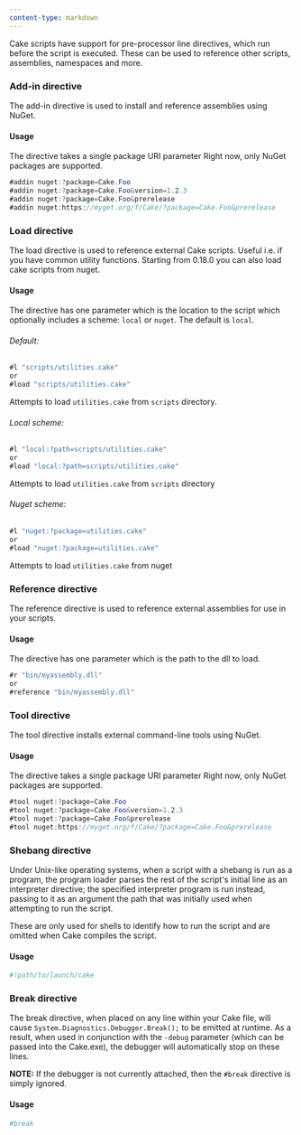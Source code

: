 ```yaml
---
content-type: markdown
---
```


Cake scripts have support for pre-processor line directives, which run before the script is executed.
These can be used to reference other scripts, assemblies, namespaces and more.

### Add-in directive
The add-in directive is used to install and reference assemblies using NuGet.

#### Usage
The directive takes a single package URI parameter
Right now, only NuGet packages are supported.

```csharp
#addin nuget:?package=Cake.Foo
#addin nuget:?package=Cake.Foo&version=1.2.3
#addin nuget:?package=Cake.Foo&prerelease
#addin nuget:https://myget.org/f/Cake/?package=Cake.Foo&prerelease
```

### Load directive
The load directive is used to reference external Cake scripts. Useful i.e. if you have common utility functions.
Starting from 0.18.0 you can also load cake scripts from nuget.

#### Usage
The directive has one parameter which is the location to the script which optionally includes a scheme: `local` or `nuget`. The default is `local`. 

###### Default:
```csharp
#l "scripts/utilities.cake"
or
#load "scripts/utilities.cake"
```
Attempts to load `utilities.cake` from `scripts` directory.

###### Local scheme:
```csharp
#l "local:?path=scripts/utilities.cake"
or
#load "local:?path=scripts/utilities.cake"
```
Attempts to load `utilities.cake` from `scripts` directory

###### Nuget scheme:
```csharp
#l "nuget:?package=utilities.cake"
or
#load "nuget:?package=utilities.cake"
```
Attempts to load `utilities.cake` from nuget

### Reference directive
The reference directive is used to reference external assemblies for use in your scripts.

#### Usage
The directive has one parameter which is the path to the dll to load.

```csharp
#r "bin/myassembly.dll"
or
#reference "bin/myassembly.dll"
```

### Tool directive
The tool directive installs external command-line tools using NuGet.

#### Usage
The directive takes a single package URI parameter
Right now, only NuGet packages are supported.

```csharp
#tool nuget:?package=Cake.Foo
#tool nuget:?package=Cake.Foo&version=1.2.3
#tool nuget:?package=Cake.Foo&prerelease
#tool nuget:https://myget.org/f/Cake/?package=Cake.Foo&prerelease
```

### Shebang directive
Under Unix-like operating systems, when a script with a shebang is run as a program, the program loader parses the rest of the script's initial line as an interpreter directive; the specified interpreter program is run instead, passing to it as an argument the path that was initially used when attempting to run the script.

These are only used for shells to identify how to run the script and are omitted when Cake compiles the script.

#### Usage
```bash
#!path/to/launch/cake
```

### Break directive
The break directive, when placed on any line within your Cake file, will cause `System.Diagnostics.Debugger.Break();` to be emitted at runtime.  As a result, when used in conjunction with the `-debug` parameter (which can be passed into the Cake.exe), the debugger will automatically stop on these lines.

**NOTE:** If the debugger is not currently attached, then the `#break` directive is simply ignored.

#### Usage

```bash
#break
```
